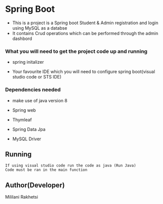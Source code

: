 # Spring Boot 

* This is a project  is a Spring boot Student & Admin registration and login using MySQL as a databse 
* It contains Crud operations which can be performed through the admin dashbord

### What you will need to get the project code up and running

* spring initalizer

* Your favourite IDE which  you will need to configure spring boot(visual studio code or STS IDE)

### Dependencies needed
* make use of java version 8

* Spring web

* Thymleaf

* Spring Data Jpa

* MySQL Driver



## Running 
```
If using visual studio code run the code as java (Run Java)
Code must be ran in the main function
```

## Author(Developer) 
Mililani Rakhetsi 


